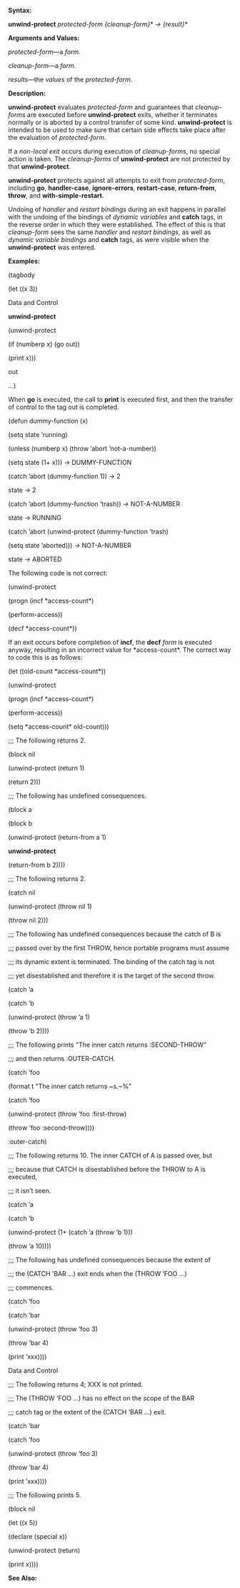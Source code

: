  

**Syntax:** 

**unwind-protect** *protected-form &#123;cleanup-form&#125;*\* *→ &#123;result&#125;*\* 

**Arguments and Values:** 

*protected-form*—a *form*. 

*cleanup-form*—a *form*. 

*results*—the *values* of the *protected-form*. 

**Description:** 

**unwind-protect** evaluates *protected-form* and guarantees that *cleanup-forms* are executed before **unwind-protect** exits, whether it terminates normally or is aborted by a control transfer of some kind. **unwind-protect** is intended to be used to make sure that certain side effects take place after the evaluation of *protected-form*. 

If a *non-local exit* occurs during execution of *cleanup-forms*, no special action is taken. The *cleanup-forms* of **unwind-protect** are not protected by that **unwind-protect**. 

**unwind-protect** protects against all attempts to exit from *protected-form*, including **go**, **handler-case**, **ignore-errors**, **restart-case**, **return-from**, **throw**, and **with-simple-restart**. 

Undoing of *handler* and *restart bindings* during an exit happens in parallel with the undoing of the bindings of *dynamic variables* and **catch** tags, in the reverse order in which they were established. The effect of this is that *cleanup-form* sees the same *handler* and *restart bindings*, as well as *dynamic variable bindings* and **catch** tags, as were visible when the **unwind-protect** was entered. 

**Examples:** 

(tagbody 

(let ((x 3)) 

Data and Control 





**unwind-protect** 

(unwind-protect 

(if (numberp x) (go out)) 

(print x))) 

out 

...) 

When **go** is executed, the call to **print** is executed first, and then the transfer of control to the tag out is completed. 

(defun dummy-function (x) 

(setq state ’running) 

(unless (numberp x) (throw ’abort ’not-a-number)) 

(setq state (1+ x))) *→* DUMMY-FUNCTION 

(catch ’abort (dummy-function 1)) *→* 2 

state *→* 2 

(catch ’abort (dummy-function ’trash)) *→* NOT-A-NUMBER 

state *→* RUNNING 

(catch ’abort (unwind-protect (dummy-function ’trash) 

(setq state ’aborted))) *→* NOT-A-NUMBER 

state *→* ABORTED 

The following code is not correct: 

(unwind-protect 

(progn (incf \*access-count\*) 

(perform-access)) 

(decf \*access-count\*)) 

If an exit occurs before completion of **incf**, the **decf** *form* is executed anyway, resulting in an incorrect value for \*access-count\*. The correct way to code this is as follows: 

(let ((old-count \*access-count\*)) 

(unwind-protect 

(progn (incf \*access-count\*) 

(perform-access)) 

(setq \*access-count\* old-count))) 

;;; The following returns 2. 

(block nil 

(unwind-protect (return 1) 

(return 2))) 

;;; The following has undefined consequences. 

(block a 

(block b 

(unwind-protect (return-from a 1) 







**unwind-protect** 

(return-from b 2)))) 

;;; The following returns 2. 

(catch nil 

(unwind-protect (throw nil 1) 

(throw nil 2))) 

;;; The following has undefined consequences because the catch of B is 

;;; passed over by the first THROW, hence portable programs must assume 

;;; its dynamic extent is terminated. The binding of the catch tag is not 

;;; yet disestablished and therefore it is the target of the second throw. 

(catch ’a 

(catch ’b 

(unwind-protect (throw ’a 1) 

(throw ’b 2)))) 

;;; The following prints "The inner catch returns :SECOND-THROW" 

;;; and then returns :OUTER-CATCH. 

(catch ’foo 

(format t "The inner catch returns ~s.~%" 

(catch ’foo 

(unwind-protect (throw ’foo :first-throw) 

(throw ’foo :second-throw)))) 

:outer-catch) 

;;; The following returns 10. The inner CATCH of A is passed over, but 

;;; because that CATCH is disestablished before the THROW to A is executed, 

;;; it isn’t seen. 

(catch ’a 

(catch ’b 

(unwind-protect (1+ (catch ’a (throw ’b 1))) 

(throw ’a 10)))) 

;;; The following has undefined consequences because the extent of 

;;; the (CATCH ’BAR ...) exit ends when the (THROW ’FOO ...) 

;;; commences. 

(catch ’foo 

(catch ’bar 

(unwind-protect (throw ’foo 3) 

(throw ’bar 4) 

(print ’xxx)))) 

Data and Control 





;;; The following returns 4; XXX is not printed. 

;;; The (THROW ’FOO ...) has no effect on the scope of the BAR 

;;; catch tag or the extent of the (CATCH ’BAR ...) exit. 

(catch ’bar 

(catch ’foo 

(unwind-protect (throw ’foo 3) 

(throw ’bar 4) 

(print ’xxx)))) 

;;; The following prints 5. 

(block nil 

(let ((x 5)) 

(declare (special x)) 

(unwind-protect (return) 

(print x)))) 

**See Also:** 

